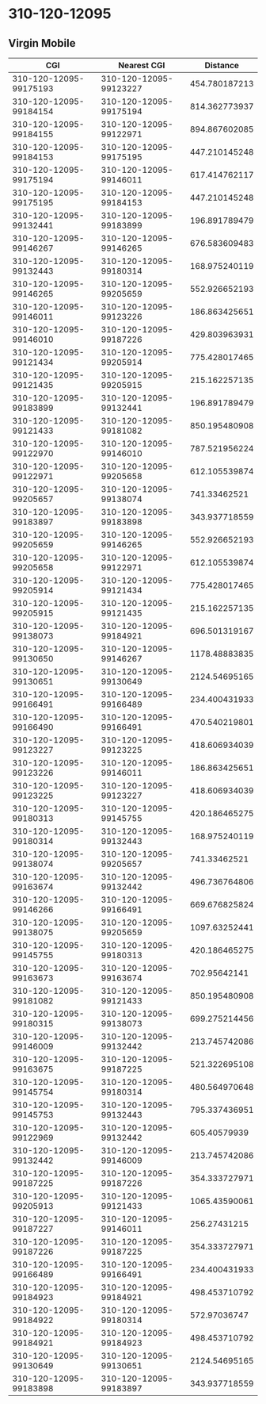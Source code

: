 # 310-120-12095
## Virgin Mobile


| CGI | Nearest CGI | Distance |
|-----|-------------|----------|
| 310-120-12095-99175193 | 310-120-12095-99123227 | 454.780187213 |
| 310-120-12095-99184154 | 310-120-12095-99175194 | 814.362773937 |
| 310-120-12095-99184155 | 310-120-12095-99122971 | 894.867602085 |
| 310-120-12095-99184153 | 310-120-12095-99175195 | 447.210145248 |
| 310-120-12095-99175194 | 310-120-12095-99146011 | 617.414762117 |
| 310-120-12095-99175195 | 310-120-12095-99184153 | 447.210145248 |
| 310-120-12095-99132441 | 310-120-12095-99183899 | 196.891789479 |
| 310-120-12095-99146267 | 310-120-12095-99146265 | 676.583609483 |
| 310-120-12095-99132443 | 310-120-12095-99180314 | 168.975240119 |
| 310-120-12095-99146265 | 310-120-12095-99205659 | 552.926652193 |
| 310-120-12095-99146011 | 310-120-12095-99123226 | 186.863425651 |
| 310-120-12095-99146010 | 310-120-12095-99187226 | 429.803963931 |
| 310-120-12095-99121434 | 310-120-12095-99205914 | 775.428017465 |
| 310-120-12095-99121435 | 310-120-12095-99205915 | 215.162257135 |
| 310-120-12095-99183899 | 310-120-12095-99132441 | 196.891789479 |
| 310-120-12095-99121433 | 310-120-12095-99181082 | 850.195480908 |
| 310-120-12095-99122970 | 310-120-12095-99146010 | 787.521956224 |
| 310-120-12095-99122971 | 310-120-12095-99205658 | 612.105539874 |
| 310-120-12095-99205657 | 310-120-12095-99138074 | 741.33462521 |
| 310-120-12095-99183897 | 310-120-12095-99183898 | 343.937718559 |
| 310-120-12095-99205659 | 310-120-12095-99146265 | 552.926652193 |
| 310-120-12095-99205658 | 310-120-12095-99122971 | 612.105539874 |
| 310-120-12095-99205914 | 310-120-12095-99121434 | 775.428017465 |
| 310-120-12095-99205915 | 310-120-12095-99121435 | 215.162257135 |
| 310-120-12095-99138073 | 310-120-12095-99184921 | 696.501319167 |
| 310-120-12095-99130650 | 310-120-12095-99146267 | 1178.48883835 |
| 310-120-12095-99130651 | 310-120-12095-99130649 | 2124.54695165 |
| 310-120-12095-99166491 | 310-120-12095-99166489 | 234.400431933 |
| 310-120-12095-99166490 | 310-120-12095-99166491 | 470.540219801 |
| 310-120-12095-99123227 | 310-120-12095-99123225 | 418.606934039 |
| 310-120-12095-99123226 | 310-120-12095-99146011 | 186.863425651 |
| 310-120-12095-99123225 | 310-120-12095-99123227 | 418.606934039 |
| 310-120-12095-99180313 | 310-120-12095-99145755 | 420.186465275 |
| 310-120-12095-99180314 | 310-120-12095-99132443 | 168.975240119 |
| 310-120-12095-99138074 | 310-120-12095-99205657 | 741.33462521 |
| 310-120-12095-99163674 | 310-120-12095-99132442 | 496.736764806 |
| 310-120-12095-99146266 | 310-120-12095-99166491 | 669.676825824 |
| 310-120-12095-99138075 | 310-120-12095-99205659 | 1097.63252441 |
| 310-120-12095-99145755 | 310-120-12095-99180313 | 420.186465275 |
| 310-120-12095-99163673 | 310-120-12095-99163674 | 702.95642141 |
| 310-120-12095-99181082 | 310-120-12095-99121433 | 850.195480908 |
| 310-120-12095-99180315 | 310-120-12095-99138073 | 699.275214456 |
| 310-120-12095-99146009 | 310-120-12095-99132442 | 213.745742086 |
| 310-120-12095-99163675 | 310-120-12095-99187225 | 521.322695108 |
| 310-120-12095-99145754 | 310-120-12095-99180314 | 480.564970648 |
| 310-120-12095-99145753 | 310-120-12095-99132443 | 795.337436951 |
| 310-120-12095-99122969 | 310-120-12095-99132442 | 605.40579939 |
| 310-120-12095-99132442 | 310-120-12095-99146009 | 213.745742086 |
| 310-120-12095-99187225 | 310-120-12095-99187226 | 354.333727971 |
| 310-120-12095-99205913 | 310-120-12095-99121433 | 1065.43590061 |
| 310-120-12095-99187227 | 310-120-12095-99146011 | 256.27431215 |
| 310-120-12095-99187226 | 310-120-12095-99187225 | 354.333727971 |
| 310-120-12095-99166489 | 310-120-12095-99166491 | 234.400431933 |
| 310-120-12095-99184923 | 310-120-12095-99184921 | 498.453710792 |
| 310-120-12095-99184922 | 310-120-12095-99180314 | 572.97036747 |
| 310-120-12095-99184921 | 310-120-12095-99184923 | 498.453710792 |
| 310-120-12095-99130649 | 310-120-12095-99130651 | 2124.54695165 |
| 310-120-12095-99183898 | 310-120-12095-99183897 | 343.937718559 |
